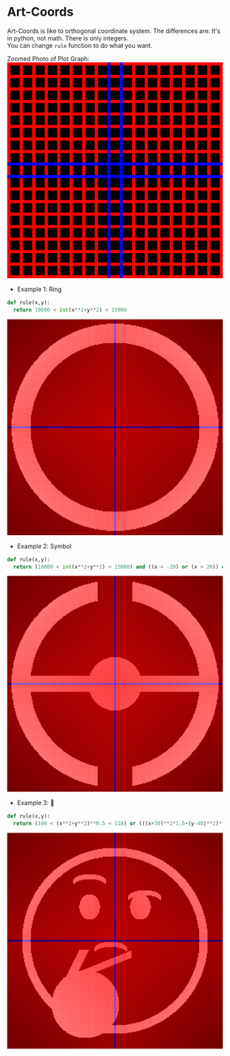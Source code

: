 # Art-Coords
Art-Coords is like to orthogonal coordinate system. The differences are: It's in python, not math. There is only integers.  
You can change `rule` function to do what you want.  
  
Zoomed Photo of Plot Graph:  
![Zoomed](/graphzoomed.png)
  
* Example 1: Ring  
```python
def rule(x,y):
  return 10000 < int(x**2+y**2) < 15000
```
![Ring](/graphring.png)
  
* Example 2: Symbol  
```python
def rule(x,y):
  return (10000 < int(x**2+y**2) < 15000) and ((x < -20) or (x > 20)) or (int(x**2+y**2) < 1000) or ((-10 < y < 10) and (-112 < x < 112))
```
![Symbol](/graphsymbol.png)
  
* Example 3: :thinking:  
```python
def rule(x,y):
  return (100 < (x**2+y**2)**0.5 < 110) or (((x+30)**2*1.5+(y-40)**2)**0.5 < 15) or (((x-30)**2*1.5+(y-40)**2)**0.5 < 15) or (((x+35)**2+(y+75)**2)**0.5 < 40) or ((-12 < x-y*0.5+25 < 0) and (-65 < y < -10)) or ((-22 < x-y*2.5-70 < 0) and (-45 < y < 0) and (x < 20)) or ((((x+5)**2+(y+10)**2*5)**0.5 < 20) and (not (((x+5)**2+(y+16)**2*5)**0.5 < 20))) or ((((x+30)**2+(y-70)**2*5)**0.5 < 20) and (not (((x+30)**2+(y-64)**2*5)**0.5 < 20))) or ((((x-35)**2+(y-51)**2*5)**0.5 < 20) and (not (((x-35)**2+(y-45)**2*5)**0.5 < 20)))
```
![Thinking](/graphthinking.png)
